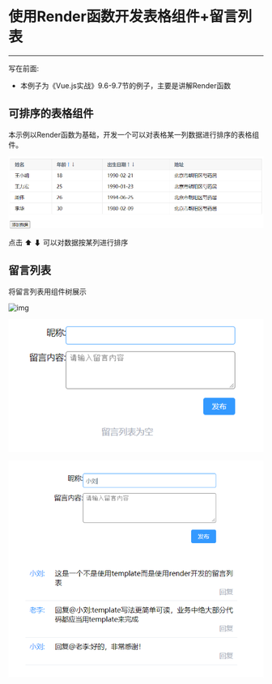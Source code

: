 # 使用Render函数开发表格组件+留言列表

***

写在前面:

* 本例子为《Vue.js实战》9.6-9.7节的例子，主要是讲解Render函数

## 可排序的表格组件

本示例以Render函数为基础，开发一个可以对表格某一列数据进行排序的表格组件。

![image-20200902174905733](使用Render函数开发表格组件+留言列表.assets/image-20200902174905733.png)

点击 ⬆ ⬇ 可以对数据按某列进行排序

## 留言列表

将留言列表用组件树展示

![img](https://img-blog.csdnimg.cn/20190213225115940.png?x-oss-process=image/watermark,type_ZmFuZ3poZW5naGVpdGk,shadow_10,text_aHR0cHM6Ly9ibG9nLmNzZG4ubmV0L2Z1bmtzdGlsbA==,size_16,color_FFFFFF,t_70)

![image-20200902221103776](使用Render函数开发表格组件+留言列表.assets/image-20200902221103776.png)

![image-20200902221041763](使用Render函数开发表格组件+留言列表.assets/image-20200902221041763.png)